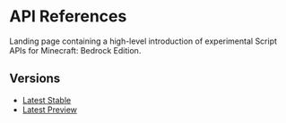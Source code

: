 # API References

Landing page containing a high-level introduction of experimental Script APIs for Minecraft: Bedrock Edition.

## Versions

- [Latest Stable](./stable/modules)
- [Latest Preview](./preview/modules)